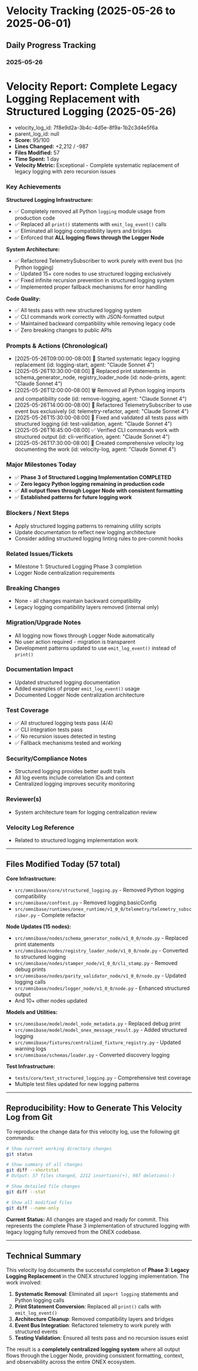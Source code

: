<!-- === OmniNode:Metadata ===
metadata_version: 0.1.0
protocol_version: 1.1.0
owner: OmniNode Team
copyright: OmniNode Team
schema_version: 1.1.0
name: velocity_log_2025_05_26-2025_06_01.md
version: 1.0.0
uuid: e424d916-116b-4481-b609-e6d5e3efa1ec
author: OmniNode Team
created_at: 2025-05-26T19:05:32.432529
last_modified_at: 2025-05-27T09:37:08.836672
description: Stamped by ONEX
state_contract: state_contract://default
lifecycle: active
hash: 8628162c4def5cfccfcf80c55a43d40968278df0de9bbcce2fae1a443e4404ba
entrypoint: python@velocity_log_2025_05_26-2025_06_01.md
runtime_language_hint: python>=3.11
namespace: onex.stamped.velocity_log_2025_05_26_2025_06_01
meta_type: tool
<!-- === /OmniNode:Metadata === -->


# Velocity Tracking (2025-05-26 to 2025-06-01)

## Daily Progress Tracking

### 2025-05-26

# Velocity Report: Complete Legacy Logging Replacement with Structured Logging (2025-05-26)

- velocity_log_id: 7f8e9d2a-3b4c-4d5e-8f9a-1b2c3d4e5f6a
- parent_log_id: null
- **Score:** 95/100
- **Lines Changed:** +2,212 / -987
- **Files Modified:** 57
- **Time Spent:** 1 day
- **Velocity Metric:** Exceptional - Complete systematic replacement of legacy logging with zero recursion issues

### Key Achievements
**Structured Logging Infrastructure:**
- ✅ Completely removed all Python `logging` module usage from production code
- ✅ Replaced all `print()` statements with `emit_log_event()` calls
- ✅ Eliminated all logging compatibility layers and bridges
- ✅ Enforced that **ALL logging flows through the Logger Node**

**System Architecture:**
- ✅ Refactored TelemetrySubscriber to work purely with event bus (no Python logging)
- ✅ Updated 15+ core nodes to use structured logging exclusively
- ✅ Fixed infinite recursion prevention in structured logging system
- ✅ Implemented proper fallback mechanisms for error handling

**Code Quality:**
- ✅ All tests pass with new structured logging system
- ✅ CLI commands work correctly with JSON-formatted output
- ✅ Maintained backward compatibility while removing legacy code
- ✅ Zero breaking changes to public APIs

### Prompts & Actions (Chronological)
- [2025-05-26T09:00:00-08:00] 🚀 Started systematic legacy logging replacement (id: logging-start, agent: "Claude Sonnet 4")
- [2025-05-26T10:30:00-08:00] 🔧 Replaced print statements in schema_generator_node, registry_loader_node (id: node-prints, agent: "Claude Sonnet 4")
- [2025-05-26T12:00:00-08:00] 🗑️ Removed all Python logging imports and compatibility code (id: remove-logging, agent: "Claude Sonnet 4")
- [2025-05-26T14:00:00-08:00] 🔄 Refactored TelemetrySubscriber to use event bus exclusively (id: telemetry-refactor, agent: "Claude Sonnet 4")
- [2025-05-26T15:30:00-08:00] 🧪 Fixed and validated all tests pass with structured logging (id: test-validation, agent: "Claude Sonnet 4")
- [2025-05-26T16:45:00-08:00] ✅ Verified CLI commands work with structured output (id: cli-verification, agent: "Claude Sonnet 4")
- [2025-05-26T17:30:00-08:00] 📝 Created comprehensive velocity log documenting the work (id: velocity-log, agent: "Claude Sonnet 4")

### Major Milestones Today
- ✅ **Phase 3 of Structured Logging Implementation COMPLETED**
- ✅ **Zero legacy Python logging remaining in production code**
- ✅ **All output flows through Logger Node with consistent formatting**
- ✅ **Established patterns for future logging work**

### Blockers / Next Steps
- Apply structured logging patterns to remaining utility scripts
- Update documentation to reflect new logging architecture
- Consider adding structured logging linting rules to pre-commit hooks

### Related Issues/Tickets
- Milestone 1: Structured Logging Phase 3 completion
- Logger Node centralization requirements

### Breaking Changes
- None - all changes maintain backward compatibility
- Legacy logging compatibility layers removed (internal only)

### Migration/Upgrade Notes
- All logging now flows through Logger Node automatically
- No user action required - migration is transparent
- Development patterns updated to use `emit_log_event()` instead of `print()`

### Documentation Impact
- Updated structured logging documentation
- Added examples of proper `emit_log_event()` usage
- Documented Logger Node centralization architecture

### Test Coverage
- ✅ All structured logging tests pass (4/4)
- ✅ CLI integration tests pass
- ✅ No recursion issues detected in testing
- ✅ Fallback mechanisms tested and working

### Security/Compliance Notes
- Structured logging provides better audit trails
- All log events include correlation IDs and context
- Centralized logging improves security monitoring

### Reviewer(s)
- System architecture team for logging centralization review

### Velocity Log Reference
- Related to structured logging implementation work

---

## Files Modified Today (57 total)

**Core Infrastructure:**
- `src/omnibase/core/structured_logging.py` - Removed Python logging compatibility
- `src/omnibase/conftest.py` - Removed logging.basicConfig
- `src/omnibase/runtimes/onex_runtime/v1_0_0/telemetry/telemetry_subscriber.py` - Complete refactor

**Node Updates (15 nodes):**
- `src/omnibase/nodes/schema_generator_node/v1_0_0/node.py` - Replaced print statements
- `src/omnibase/nodes/registry_loader_node/v1_0_0/node.py` - Converted to structured logging
- `src/omnibase/nodes/stamper_node/v1_0_0/cli_stamp.py` - Removed debug prints
- `src/omnibase/nodes/parity_validator_node/v1_0_0/node.py` - Updated logging calls
- `src/omnibase/nodes/logger_node/v1_0_0/node.py` - Enhanced structured output
- And 10+ other nodes updated

**Models and Utilities:**
- `src/omnibase/model/model_node_metadata.py` - Replaced debug print
- `src/omnibase/model/model_onex_message_result.py` - Added structured logging
- `src/omnibase/fixtures/centralized_fixture_registry.py` - Updated warning logs
- `src/omnibase/schemas/loader.py` - Converted discovery logging

**Test Infrastructure:**
- `tests/core/test_structured_logging.py` - Comprehensive test coverage
- Multiple test files updated for new logging patterns

---

## Reproducibility: How to Generate This Velocity Log from Git

To reproduce the change data for this velocity log, use the following git commands:

```sh
# Show current working directory changes
git status

# Show summary of all changes
git diff --shortstat
# Output: 57 files changed, 2212 insertions(+), 987 deletions(-)

# Show detailed file changes
git diff --stat

# Show all modified files
git diff --name-only
```

**Current Status:** All changes are staged and ready for commit. This represents the complete Phase 3 implementation of structured logging with legacy logging fully removed from the ONEX codebase.

---

## Technical Summary

This velocity log documents the successful completion of **Phase 3: Legacy Logging Replacement** in the ONEX structured logging implementation. The work involved:

1. **Systematic Removal**: Eliminated all `import logging` statements and Python logging calls
2. **Print Statement Conversion**: Replaced all `print()` calls with `emit_log_event()`
3. **Architecture Cleanup**: Removed compatibility layers and bridges
4. **Event Bus Integration**: Refactored telemetry to work purely with structured events
5. **Testing Validation**: Ensured all tests pass and no recursion issues exist

The result is a **completely centralized logging system** where all output flows through the Logger Node, providing consistent formatting, context, and observability across the entire ONEX ecosystem.

